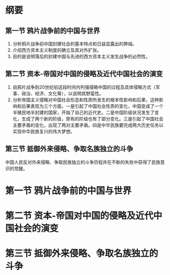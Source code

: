 # 纲要
## 第一节 鸦片战争前的中国与世界
1. 分析鸦片战争前中国封建社会的基本特点和日益显露出的弊端。
2. 介绍西方资本主义制度的确立及其对外扩张。
3. 目的是说明落后的封建中国与先进的西方资本主义发生战争的必然性。
## 第二节 资本-帝国对中国的侵略及近代中国社会的演变
1. 自鸦片战争到20世纪初这段时间内列强侵略中国的过程及具体侵略方式（军事、政治、经济、文化等），以说明其野蛮性。
2. 分析帝国主义侵略对中国社会形态和性质所发生的根本性影响和后果，这种影响和后果表现为三个方面，一是引起了中国社会性质的变化，中国变成了一个半殖民地半封建的国家，开始了自己的近代史。二是中国阶级状况发生了变化，生成了两个新的阶级，原有的阶级也有了部分变化。三是引起了中国社会主要矛盾的变化，出现了两对主要矛盾。四是中华民族要完成两大历史任务以实现中华民族复兴的伟大梦想。
## 第三节 抵御外来侵略、争取名族独立的斗争
中国人民反对外来侵略、争取民族独立的斗争历程并在不断的失败中获得了民族意识的觉醒。
# 第一节 鸦片战争前的中国与世界
# 第二节 资本-帝国对中国的侵略及近代中国社会的演变
# 第三节 抵御外来侵略、争取名族独立的斗争